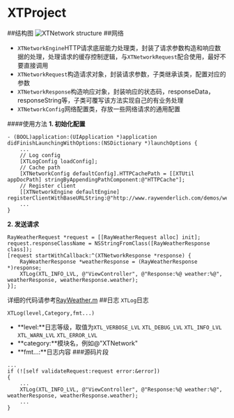 XTProject
==========
##结构图
![XTNetwork structure](http://ww3.sinaimg.cn/large/005yyi5Jjw1ema9pimau3j30fp08jt8y.jpg)
##网络
* `XTNetworkEngine`HTTP请求底层能力处理类，封装了请求参数构造和响应数据的处理，处理请求的缓存控制逻辑，与`XTNetworkRequest`配合使用，最好不要直接调用
* `XTNetworkRequest`构造请求对象，封装请求参数，子类继承该类，配置对应的参数
* `XTNetworkResponse`构造响应对象，封装响应的状态码，responseData，responseString等，子类可覆写该方法实现自己的有业务处理
* `XTNetworkConfig`网络配置类，存放一些网络请求的通用配置

####使用方法
**1. 初始化配置**
```
- (BOOL)application:(UIApplication *)application didFinishLaunchingWithOptions:(NSDictionary *)launchOptions {
	... 
	// Log config
    [XTLogConfig loadConfig];
    // Cache path
    [XTNetworkConfig defaultConfig].HTTPCachePath = [[XTUtil appDocPath] stringByAppendingPathComponent:@"HTTPCache"];
    // Register client
    [[XTNetworkEngine defaultEngine] registerClientWithBaseURLString:@"http://www.raywenderlich.com/demos/weather_sample/"];
    ...
}
```

**2. 发送请求**
```
RayWeatherRequest *request = [[RayWeatherRequest alloc] init];
request.responseClassName = NSStringFromClass([RayWeatherResponse class]);
[request startWithCallback:^(XTNetworkResponse *response) {
    RayWeatherResponse *weatherResponse = (RayWeatherResponse *)response;
    XTLog(XTL_INFO_LVL, @"ViewController", @"Response:%@ weather:%@", weatherResponse, weatherResponse.weather);
}];
```
详细的代码请参考[RayWeather.m](https://github.com/wuwen1030/XTProject/blob/master/XTrain/XTrain/Demo/RayWeather.m)
##日志
`XTLog`日志

`XTLog(level,Category,fmt...)`

* **level:**日志等级，取值为`XTL_VERBOSE_LVL` `XTL_DEBUG_LVL` `XTL_INFO_LVL` `XTL_WARN_LVL` `XTL_ERROR_LVL`
* **category:**模块名，例如@"XTNetwork"
* **fmt...:**日志内容
###源码片段
```
...
if (![self validateRequest:request error:&error])
{	
	...
	XTLog(XTL_INFO_LVL, @"ViewController", @"Response:%@ weather:%@", weatherResponse, weatherResponse.weather);
	...
}
```
